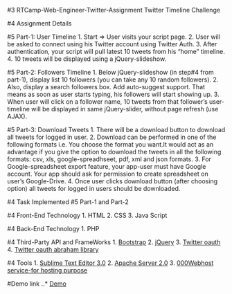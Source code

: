 #3 RTCamp-Web-Engineer-Twitter-Assignment
Twitter Timeline Challenge

#4 	Assignment Details

#5 	Part-1: User Timeline
	1. Start => User visits your script page.
	2. User will be asked to connect using his Twitter account using Twitter Auth.
	3. After authentication, your script will pull latest 10 tweets from his “home” timeline.
	4. 10 tweets will be displayed using a jQuery-slideshow.

#5 	Part-2: Followers Timeline
	1. Below jQuery-slideshow (in step#4 from part-1), display list 10 followers (you can take any 10 random followers).
	2. Also, display a search followers box. Add auto-suggest support. That means as soon as user starts typing, his followers will start showing up.
	3. When user will click on a follower name, 10 tweets from that follower’s user-timeline will be displayed in same jQuery-slider, without page refresh (use AJAX).

#5 	Part-3: Download Tweets
	1. There will be a download button to download all tweets for logged in user.
	2. Download can be performed in one of the following formats i.e. You choose the format you want.It would act as an advantage if you give the option to download the tweets in all the following formats:
		csv, xls, google-spreadhseet, pdf, xml and json formats.
	3. For Google-spreadsheet export feature, your app-user must have Google account. Your app should ask for permission to create spreadsheet on user’s Google-Drive.
	4. Once user clicks download button (after choosing option) all tweets for logged in users should be downloaded.

#4	Task Implemented
	#5 Part-1 and Part-2

#4 	Front-End Technology
	1. HTML
	2. CSS
	3. Java Script

#4 	Back-End Technology
	1. PHP

#4 	Third-Party API and FrameWorks
	1. [Bootstrap](http://getbootstrap.com/)
	2. [jQuery](https://jquery.com/)
	3. [Twitter oauth](https://dev.twitter.com/oauth)
	4. [Twitter oauth abraham library](https://github.com/abraham/twitteroauth)

#4 	Tools
	1. [Sublime Text Editor 3.0](https://www.sublimetext.com/)
	2. [Apache Server 2.0](https://httpd.apache.org/download.cgi)
	3. [000Webhost service-for hosting purpose](https://www.000webhost.com/)

#Demo link
	..* [Demo](https://rtdemo.000webhostapp.com/)
